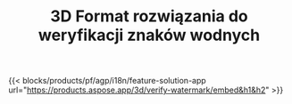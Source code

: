 ﻿---
title: 3D Format rozwiązania do weryfikacji znaków wodnych 
weight: 7730
url: /pl/verify-watermark
limit: 
description: Zweryfikuj ślepy znak wodny z pliku 3D.
---
{{< blocks/products/pf/agp/i18n/feature-solution-app url="https://products.aspose.app/3d/verify-watermark/embed&h1&h2" >}}
